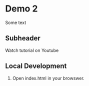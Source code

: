 # Demo 2

Some text

## Subheader

Watch tutorial on Youtube

## Local Development

1. Open index.html in your browswer.

